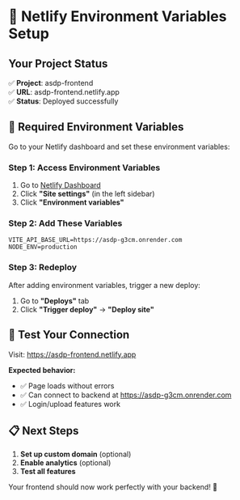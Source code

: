 # 🔧 Netlify Environment Variables Setup

## **Your Project Status**
✅ **Project**: asdp-frontend  
✅ **URL**: asdp-frontend.netlify.app  
✅ **Status**: Deployed successfully  

## **🚀 Required Environment Variables**

Go to your Netlify dashboard and set these environment variables:

### **Step 1: Access Environment Variables**
1. Go to [Netlify Dashboard](https://app.netlify.com/projects/asdp-frontend/overview)
2. Click **"Site settings"** (in the left sidebar)
3. Click **"Environment variables"**

### **Step 2: Add These Variables**
```
VITE_API_BASE_URL=https://asdp-g3cm.onrender.com
NODE_ENV=production
```

### **Step 3: Redeploy**
After adding environment variables, trigger a new deploy:
1. Go to **"Deploys"** tab
2. Click **"Trigger deploy"** → **"Deploy site"**

## **🔗 Test Your Connection**

Visit: https://asdp-frontend.netlify.app

**Expected behavior:**
- ✅ Page loads without errors
- ✅ Can connect to backend at https://asdp-g3cm.onrender.com
- ✅ Login/upload features work

## **📋 Next Steps**

1. **Set up custom domain** (optional)
2. **Enable analytics** (optional)
3. **Test all features**

Your frontend should now work perfectly with your backend! 🎉
